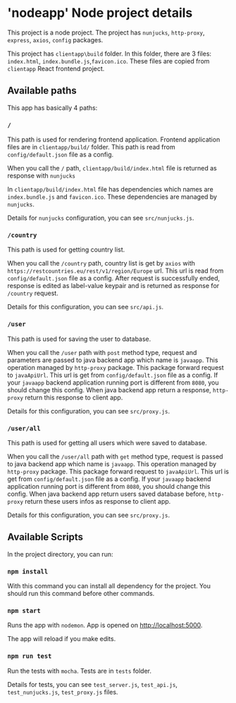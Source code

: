 # 'nodeapp' Node project details

This project is a node project. The project has `nunjucks`, `http-proxy`, `express`, `axios`, `config` packages.

This project has `clientapp\build` folder. In this folder, there are 3 files: `index.html`, `index.bundle.js`,`favicon.ico`. These files are copied from `clientapp` React frontend project.

## Available paths

This app has basically 4 paths:

### `/`

This path is used for rendering frontend application. Frontend application files are in `clientapp/build/` folder. This path is read from `config/default.json` file as a config.

When you call the `/` path, `clientapp/build/index.html` file is returned as response with `nunjucks`

In `clientapp/build/index.html` file has dependencies which names are `index.bundle.js` and `favicon.ico`. These dependencies are managed by `nunjucks`. 

Details for `nunjucks` configuration, you can see `src/nunjucks.js`.

### `/country`

This path is used for getting country list.

When you call the `/country` path, country list is get by `axios` with `https://restcountries.eu/rest/v1/region/Europe` url. This url is read from `config/default.json` file as a config. After request is successfully ended, response is edited as label-value keypair and is returned as response for `/country` request.

Details for this configuration, you can see `src/api.js`.

### `/user`

This path is used for saving the user to database.

When you call the `/user` path with `post` method type, request and parameters are passed to java backend app which name is `javaapp`. This operation managed by `http-proxy` package. This package forward request to `javaApiUrl`. This url is get from `config/default.json` file as a config. If your `javaapp` backend application running port is different from `8080`, you should change this config.
When java backend app return a response, `http-proxy` return this response to client app.

Details for this configuration, you can see `src/proxy.js`.

### `/user/all`

This path is used for getting all users which were saved to database.

When you call the `/user/all` path with `get` method type, request is passed to java backend app which name is `javaapp`. This operation managed by `http-proxy` package. This package forward request to `javaApiUrl`. This url is get from `config/default.json` file as a config. If your `javaapp` backend application running port is different from `8080`, you should change this config.
When java backend app return users saved database before, `http-proxy` return these users infos as response to client app.

Details for this configuration, you can see `src/proxy.js`.

## Available Scripts

In the project directory, you can run:

### `npm install`

With this command you can install all dependency for the project. You should run this command before other commands.

### `npm start`

Runs the app with `nodemon`. App is opened on [http://localhost:5000](http://localhost:5000).

The app will reload if you make edits.

### `npm run test`

Run the tests with `mocha`. Tests are in `tests` folder.

Details for tests, you can see `test_server.js`, `test_api.js`, `test_nunjucks.js`, `test_proxy.js` files.
